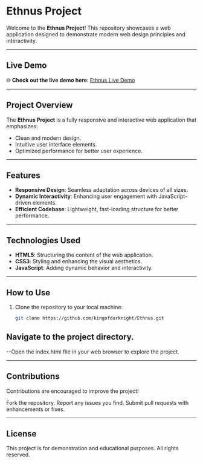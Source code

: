 # Ethnus Project  

Welcome to the **Ethnus Project**! This repository showcases a web application designed to demonstrate modern web design principles and interactivity.  

---

## Live Demo  

🌐 **Check out the live demo here**: [Ethnus Live Demo](https://kingofdarknight.github.io/Ethnus/)  

---

## Project Overview  

The **Ethnus Project** is a fully responsive and interactive web application that emphasizes:  
- Clean and modern design.  
- Intuitive user interface elements.  
- Optimized performance for better user experience.  

---

## Features  

- **Responsive Design**: Seamless adaptation across devices of all sizes.  
- **Dynamic Interactivity**: Enhancing user engagement with JavaScript-driven elements.  
- **Efficient Codebase**: Lightweight, fast-loading structure for better performance.  

---

## Technologies Used  

- **HTML5**: Structuring the content of the web application.  
- **CSS3**: Styling and enhancing the visual aesthetics.  
- **JavaScript**: Adding dynamic behavior and interactivity.  

---

## How to Use  

1. Clone the repository to your local machine:  
   ```bash
   git clone https://github.com/kingofdarknight/Ethnus.git


## Navigate to the project directory.
--Open the index.html file in your web browser to explore the project.

---

## Contributions
Contributions are encouraged to improve the project!

Fork the repository.
Report any issues you find.
Submit pull requests with enhancements or fixes.

---

## License
This project is for demonstration and educational purposes.
All rights reserved.
